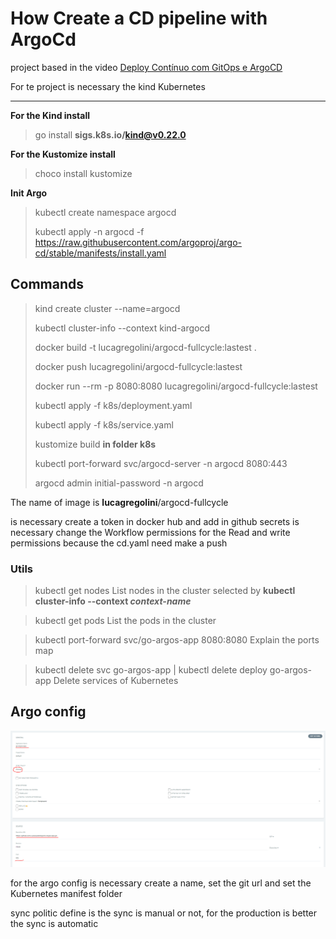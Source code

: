 # How Create a CD pipeline with ArgoCd

project based in the video [Deploy Contínuo com GitOps e ArgoCD](https://www.youtube.com/watch?v=4xmaOVul5Ww)

For te project is necessary the kind Kubernetes

--------------------
**For the Kind install**
> go install **sigs.k8s.io/kind@v0.22.0**

**For the Kustomize install**
> choco install kustomize

**Init Argo**
> kubectl create namespace argocd
>
> kubectl apply -n argocd -f https://raw.githubusercontent.com/argoproj/argo-cd/stable/manifests/install.yaml


## Commands

> kind create cluster --name=argocd
>
> kubectl cluster-info --context kind-argocd
>
> docker build -t lucagregolini/argocd-fullcycle:lastest .
>
> docker push lucagregolini/argocd-fullcycle:lastest 
>
> docker run --rm -p 8080:8080 lucagregolini/argocd-fullcycle:lastest
>
> kubectl apply -f k8s/deployment.yaml
>
>  kubectl apply -f k8s/service.yaml
>
> kustomize build **in folder k8s**
>
> kubectl port-forward svc/argocd-server -n argocd 8080:443
>
> argocd admin initial-password -n argocd



The name of image is **lucagregolini**/argocd-fullcycle

is necessary create a token in docker hub and add in github secrets
is necessary change the Workflow permissions for the Read and write permissions because the cd.yaml need make a push


### Utils

> kubectl get nodes
List nodes in the cluster selected by **kubectl cluster-info --context _context-name_**

> kubectl get pods
List the pods in the cluster

> kubectl port-forward svc/go-argos-app 8080:8080
Explain the ports map


>  kubectl delete svc go-argos-app | kubectl delete deploy go-argos-app
Delete services of Kubernetes


## Argo config

![Argo print config](/images/argo-config.PNG)



for the argo config is necessary create a name, set the git url and set the Kubernetes manifest folder


sync politic define is the sync is manual or not, for the production is better the sync is automatic 
